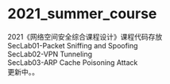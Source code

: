 # 2021_summer_course
2021《网络空间安全综合课程设计》课程代码存放<br>
SecLab01-Packet Sniffing and Spoofing<br>
SecLab02-VPN Tunneling<br>
SecLab03-ARP Cache Poisoning Attack<br>
更新中。。

